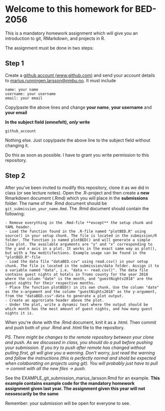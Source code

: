 # Welcome to this homework for BED-2056
 
This is a mandatory homework assignment which will give you an introduction to git, RMarkdown, and projects in R.

The assignment must be done in two steps:

## Step 1

Create a [github account (www.github.com)](https://www.github.com) and send your account details to marius.runningen.larsson@nmbu.no. It must include

```
name: your name
username: your username
email: your email
```

Copy/paste the above lines and change **your name**, **your username** and **your email**

**In the subject field (emnefelt), _only_ write**

```
github_account
```

Nothing else. Just copy/paste the above line to the subject field without changing it.

Do this as soon as possible. I have to grant you write permission to this repository.

## Step 2
 
After you've been invited to modify this repository, clone it as we did in class (or see lecture notes). Open the .R-project and then create a **new** Rmarkdown document (.Rmd) which you will place in the **submissions** folder. The name of the .Rmd document should be `git_submission_your_name.Rmd`. The .Rmd document should contain the following:

```
- Remove everything in the .Rmd-file **except** the setup chunk and YAML header.
- Load the function found in the .R-file named "plotBED.R" using source() in your setup chunk. The file is located in the submission/R folder. The function is named plotBED() and will generate a simple line plot. The available arguments are "y" and "x" corresponding to the y and x axis in a plot. It works in the exact same way as plot(), but with a few moditifactions. Example usage can be found in the "plotBED.R"-file
- Load the data file "dataBED.csv" using read.csv() in your setup chunk. The file is located in the submission/data folder. Assign it to a variable named "data", i.e. "data <- read.csv()". The data file contains guest nights at hotels in Troms county for the year 2018 where the column "date" is the month, and "guestNights2018" are the guest nights for their respective months.
- Place the function plotBED() in its own chunk. Use the column "date" as the x-argument and the column "guestNights2018" as the y-argument, from the "dataBED.csv"-data to generate a plot output.
- Create an approriate header above the plot.
- Under the plot, write a dynamic text where the output should be which month has the most amount of guest nights, and how many guest nights it is. 
```

When you're done with the .Rmd document, knit it as a .html. Then commit and push both of your .Rmd and .html file to the repository. 

*PS. There might be changes to the remote repository between your clone and push. As we discussed in class, you should do a pull before pushing your submission. If you try to push after remote has changed without pulling first, git will give you a warning. Don't worry, just read the warning and follow the instructions (this is perfectly normal and shold be expected when colaborating on projects using git). You will probably just have to pull -> commit with all the new files -> push.*

See the EXAMPLE_git_submission_marius_larsson.Rmd for an example. **This example contains example code for the mandatory homework assignment given last year. The assignment given this year will not nessescarily be the same**

Remember: your submission will be open for everyone to see. 

